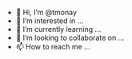 - 👋 Hi, I’m @tmonay
- 👀 I’m interested in ...
- 🌱 I’m currently learning ...
- 💞️ I’m looking to collaborate on ...
- 📫 How to reach me ...

<!---
tmonay/tmonay is a ✨ special ✨ repository because its `README.md` (this file) appears on your GitHub profile.
You can click the Preview link to take a look at your changes.
--->
